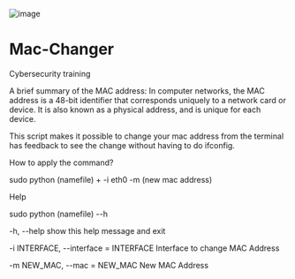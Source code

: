 
![image](https://user-images.githubusercontent.com/98003412/200141027-e99c6021-cb6e-4388-8be6-4fd98913d81a.png)



# Mac-Changer
Cybersecurity training

A brief summary of the MAC address:
In computer networks, the MAC address is a 48-bit identifier that corresponds uniquely to a network card or device. It is also known as a physical address, and is unique for each device.

This script makes it possible to change your mac address from the terminal has feedback to see the change without having to do ifconfig.

How to apply the command?

sudo python (namefile) + -i eth0 -m (new mac address)

Help

sudo python (namefile) --h 

  -h, --help            show this help message and exit
  
  -i INTERFACE, --interface = INTERFACE
                        Interface to change MAC Address
                        
  -m NEW_MAC, --mac = NEW_MAC
                        New MAC Address
                        

